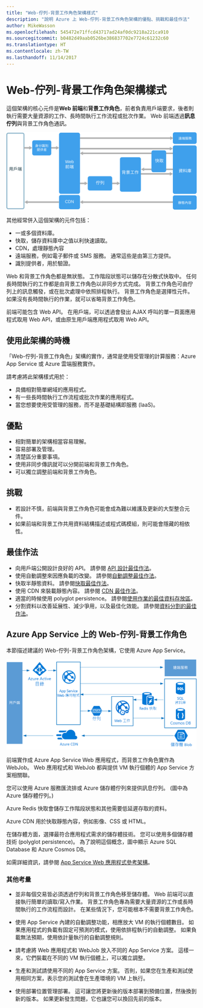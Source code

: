 ```yaml
---
title: "Web-佇列-背景工作角色架構樣式"
description: "說明 Azure 上 Web-佇列-背景工作角色架構的優點、挑戰和最佳作法"
author: MikeWasson
ms.openlocfilehash: 545472e71ffcd43717ad24af0dc9218a221ca910
ms.sourcegitcommit: b0482d49aab0526be386837702e7724c61232c60
ms.translationtype: HT
ms.contentlocale: zh-TW
ms.lasthandoff: 11/14/2017
---
```

# <a name="web-queue-worker-architecture-style"></a>Web-佇列-背景工作角色架構樣式

這個架構的核心元件是**Web 前端**和**背景工作角色**，前者負責用戶端要求，後者則執行需要大量資源的工作、長時間執行工作流程或批次作業。  Web 前端透過**訊息佇列**與背景工作角色通訊。  

![](./images/web-queue-worker-logical.svg)

其他經常併入這個架構的元件包括：

- 一或多個資料庫。 
- 快取，儲存資料庫中之值以利快速讀取。
- CDN，處理靜態內容
- 遠端服務，例如電子郵件或 SMS 服務。 通常這些是由第三方提供。
- 識別提供者，用於驗證。

Web 和背景工作角色都是無狀態。 工作階段狀態可以儲存在分散式快取中。 任何長時間執行的工作都是由背景工作角色以非同步方式完成。 背景工作角色可由佇列上的訊息觸發，或在批次處理中依照排程執行。 背景工作角色是選擇性元件。 如果沒有長時間執行的作業，就可以省略背景工作角色。  

前端可能包含 Web API。 在用戶端，可以透過會發出 AJAX 呼叫的單一頁面應用程式取用 Web API，或由原生用戶端應用程式取用 Web API。

## <a name="when-to-use-this-architecture"></a>使用此架構的時機

「Web-佇列-背景工作角色」架構的實作，通常是使用受管理的計算服務：Azure App Service 或 Azure 雲端服務實作。 

請考慮將此架構樣式用於：

- 具備相對簡單網域的應用程式。
- 有一些長時間執行工作流程或批次作業的應用程式。
- 當您想要使用受管理的服務，而不是基礎結構即服務 (IaaS)。

## <a name="benefits"></a>優點

- 相對簡單的架構相當容易理解。
- 容易部署及管理。
- 清楚區分重要事項。
- 使用非同步傳訊就可以分開前端和背景工作角色。
- 可以獨立調整前端和背景工作角色。

## <a name="challenges"></a>挑戰

- 若設計不慎，前端與背景工作角色可能會成為難以維護及更新的大型整合元件。
- 如果前端和背景工作共用資料結構描述或程式碼模組，則可能會隱藏的相依性。 

## <a name="best-practices"></a>最佳作法

- 向用戶端公開設計良好的 API。 請參閱 [API 設計最佳作法][api-design]。
- 使用自動調整來因應負載的改變。 請參閱[自動調整最佳作法][autoscaling]。
- 快取半靜態資料。 請參閱[快取最佳作法][caching]。
- 使用 CDN 來裝載靜態內容。 請參閱 [CDN 最佳作法][cdn]。
- 適當的時候使用 polyglot persistence。 請參閱[使用作業的最佳資料存放區][polyglot]。
- 分割資料以改善延展性、減少爭用，以及最佳化效能。 請參閱[資料分割的最佳作法][data-partition]。


## <a name="web-queue-worker-on-azure-app-service"></a>Azure App Service 上的 Web-佇列-背景工作角色

本節描述建議的 Web-佇列-背景工作角色架構，它使用 Azure App Service。 

![](./images/web-queue-worker-physical.png)

前端實作成 Azure App Service Web 應用程式，而背景工作角色實作為 WebJob。 Web 應用程式和 WebJob 都與提供 VM 執行個體的 App Service 方案相關聯。 

您可以使用 Azure 服務匯流排或 Azure 儲存體佇列來提供訊息佇列。 (圖中為 Azure 儲存體佇列。)

Azure Redis 快取會儲存工作階段狀態和其他需要低延遲存取的資料。

Azure CDN 用於快取靜態內容，例如影像、CSS 或 HTML。

在儲存體方面，選擇最符合應用程式需求的儲存體技術。 您可以使用多個儲存體技術 (polyglot persistence)。 為了說明這個概念，圖中顯示 Azure SQL Database 和 Azure Cosmos DB。  

如需詳細資訊，請參閱 [App Service Web 應用程式參考架構][scalable-web-app]。

### <a name="additional-considerations"></a>其他考量

- 並非每個交易皆必須透過佇列和背景工作角色移至儲存體。 Web 前端可以直接執行簡單的讀取/寫入作業。 背景工作角色專為需要大量資源的工作或長時間執行的工作流程而設計。 在某些情況下，您可能根本不需要背景工作角色。

- 使用 App Service 內建的自動調整功能，相應放大 VM 的執行個體數目。 如果應用程式的負載有固定可預測的模式，使用依排程執行的自動調整。 如果負載無法預期，使用依計量執行的自動調整規則。      

- 請考慮將 Web 應用程式和 WebJob 放入不同的 App Service 方案。 這樣一來，它們裝載在不同的 VM 執行個體上，可以獨立調整。 

- 生產和測試請使用不同的 App Service 方案。 否則，如果您在生產和測試使用相同方案，表示您的測試會在生產環境的 VM 上執行。

- 使用部署位置管理部署。 這可讓您將更新後的版本部署到預備位置，然後換到新的版本。 如果更新發生問題，它也讓您可以換回先前的版本。

<!-- links -->

[api-design]: ../../best-practices/api-design.md
[autoscaling]: ../../best-practices/auto-scaling.md
[caching]: ../../best-practices/caching.md
[cdn]: ../../best-practices/cdn.md
[data-partition]: ../../best-practices/data-partitioning.md
[polyglot]: ../design-principles/use-the-best-data-store.md
[scalable-web-app]: ../../reference-architectures/app-service-web-app/scalable-web-app.md